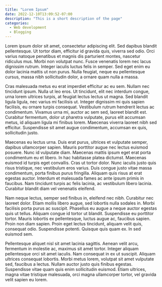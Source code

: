 ```yaml
---
title: "Lorem Ipsum"
date: 2022-12-10T13:09:52-07:00
description: "This is a short description of the page"
categories:
  - Web development
  - Blogging
---
```



Lorem ipsum dolor sit amet, consectetur adipiscing elit. Sed dapibus blandit pellentesque. Ut tortor diam, efficitur id gravida quis, viverra sed odio. Orci varius natoque penatibus et magnis dis parturient montes, nascetur ridiculus mus. Morbi non volutpat nunc. Fusce venenatis lorem nec lacus dignissim rutrum. Integer iaculis luctus felis in semper. Sed eget enim eu dolor lacinia mattis ut non purus. Nulla feugiat, neque eu pellentesque cursus, massa nibh sollicitudin dolor, a ornare quam nulla a massa.

Cras malesuada metus eu erat imperdiet efficitur ac eu sem. Nullam nec tincidunt ipsum. Nulla ut leo eros. Ut tincidunt, elit nec interdum congue, urna lorem ultrices turpis, at feugiat lectus lectus ut magna. Sed blandit ligula ligula, nec varius mi facilisis ut. Integer dignissim mi quis sapien facilisis, eu ornare turpis consequat. Vestibulum rutrum hendrerit lectus ac condimentum. Vivamus urna mi, auctor ac sem sed, laoreet blandit est. Curabitur fermentum, dolor ut pharetra vulputate, purus elit accumsan metus, id aliquam ligula mi finibus lorem. Maecenas viverra laoreet nibh sed efficitur. Suspendisse sit amet augue condimentum, accumsan ex quis, sollicitudin justo.

Maecenas eu lectus urna. Duis erat purus, ultrices et vulputate semper, dapibus ullamcorper sapien. Mauris porttitor augue nec lectus euismod posuere. Nunc id vulputate diam. Maecenas mattis ipsum eget erat porta condimentum eu et libero. In hac habitasse platea dictumst. Maecenas euismod id turpis eget convallis. Cras ut tortor dolor. Nunc iaculis justo quis risus tristique, nec vestibulum eros varius. Duis congue justo vitae massa condimentum, porta finibus purus fringilla. Aliquam quis risus at erat egestas auctor. Interdum et malesuada fames ac ante ipsum primis in faucibus. Nam tincidunt turpis ac felis lacinia, ac vestibulum libero lacinia. Curabitur blandit diam vel venenatis eleifend.

Nam neque lectus, semper sed finibus in, eleifend nec nibh. Curabitur nec laoreet dolor. Etiam mollis libero augue, sed lobortis nulla sodales in. Morbi facilisis porta purus ac suscipit. Phasellus eu augue a neque auctor egestas quis ut tellus. Aliquam congue id tortor ut blandit. Suspendisse eu porttitor tortor. Mauris lobortis ex pellentesque, luctus augue ac, faucibus sapien. Proin non diam sapien. Proin eget lectus tincidunt, aliquam velit quis, consequat odio. Suspendisse potenti. Quisque quis quam ex. In sed euismod sem.

Pellentesque aliquet nisl sit amet lacinia sagittis. Aenean velit arcu, fermentum in molestie ac, maximus sit amet tortor. Integer aliquam pellentesque orci sit amet iaculis. Nam consequat in ex ut suscipit. Aliquam ultrices consequat lobortis. Morbi metus lorem, volutpat sit amet vulputate sed, faucibus a lectus. Nullam auctor justo quis finibus egestas. Suspendisse vitae quam quis enim sollicitudin euismod. Etiam ultrices, magna vitae tristique malesuada, orci magna ullamcorper tortor, vel gravida velit sapien eu lorem.
